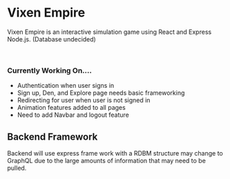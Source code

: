 # Vixen Empire

Vixen Empire is an interactive simulation game using React and Express Node.js. (Database undecided)

<br>

### Currently Working On....

- Authentication when user signs in
- Sign up, Den, and Explore page needs basic frameworking
- Redirecting for user when user is not signed in
- Animation features added to all pages
- Need to add Navbar and logout feature


## Backend Framework

Backend will use express frame work with a RDBM structure may change to GraphQL due to the large amounts of information that may need to be pulled.